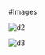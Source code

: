 #Images

![d2](https://user-images.githubusercontent.com/23705156/40359840-c3fdb348-5de1-11e8-9ed2-b5601422977d.png)


![d3](https://user-images.githubusercontent.com/23705156/40359851-cb4e4f40-5de1-11e8-9d3e-57d30fd86917.png)
